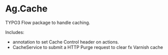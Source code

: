 Ag.Cache
=====

TYPO3 Flow package to handle caching.

Includes:
- annotation to set Cache Control header on actions.
- CacheService to submit a HTTP Purge request to clear fx Varnish cache
